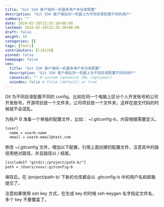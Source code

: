 ```yaml
---
title: "Git SSH 客户端同一机器多用户多仓库配置"
description: "Git SSH 客户端在同一机器上为不同目录配置不同的用户"
summary: ""
date: 2024-02-26T22:55:10+08:00
lastmod: 2024-02-26T22:55:10+08:00
draft: false
weight: 50
categories: []
tags: [Tools]
contributors: [l10178]
pinned: false
homepage: false
seo:
  title: "Git SSH 客户端同一机器多用户多仓库配置"
  description: "Git SSH 客户端在同一机器上为不同目录配置不同的用户"
  canonical: "" # custom canonical URL (optional)
  noindex: false # false (default) or true
---
```


Git 为不同目录配置不同的 config，比如在同一个电脑上区分个人开发账号和公司开发账号，开源项目放一个文件夹，公司项目放一个文件夹，这样在提交代码的时候就不会混乱。

为账户 B 准备一个单独的配置文件，比如： ~/.gitconfig-b，内容根据需要定义。

```txt
[user]
  name = userb-name
  email = userb-email@test.com
```

修改 ~/.gitconfig 文件，增加以下配置，引用上面创建的配置文件，注意其中的路径用绝对路径，并且路径以 / 结尾。

```txt
[includeIf "gitdir:/project/path-b/"]
path = /Users/xxxx/.gitconfig-b
```

保存后，在 /project/path-b/ 下新的仓库都会以 .gitconfig-b 中的用户名和邮箱提交了。

注意如果使用 ssh key 方式，在生成 key 的时候 ssh-keygen 名字指定文件名，多个 key 不要覆盖了。
